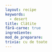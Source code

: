```yaml
---
layout: recipe
keywords:
  - desert
title: Clătite
fără-carne: true
ingrediente:
mod_de_preparare:
trivia: cu de toate
---
```

